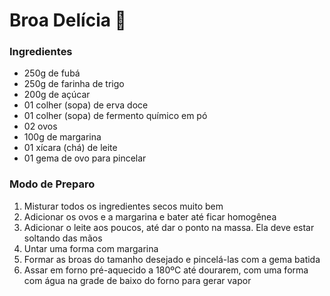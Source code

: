 # Broa Delícia :corn: #

### Ingredientes

- 250g de fubá
- 250g de farinha de trigo
- 200g de açúcar
- 01 colher (sopa) de erva doce
- 01 colher (sopa) de fermento químico em pó
- 02 ovos
- 100g de margarina
- 01 xícara (chá) de leite
- 01 gema de ovo para pincelar

### Modo de Preparo

1. Misturar todos os ingredientes secos muito bem
2. Adicionar os ovos e a margarina e bater até ficar homogênea
3. Adicionar o leite aos poucos, até dar o ponto na massa. Ela deve estar soltando das mãos
4. Untar uma forma com margarina
5. Formar as broas do tamanho desejado e pincelá-las com a gema batida
6. Assar em forno pré-aquecido a 180ºC até dourarem, com uma forma com água na grade de baixo do forno para gerar vapor